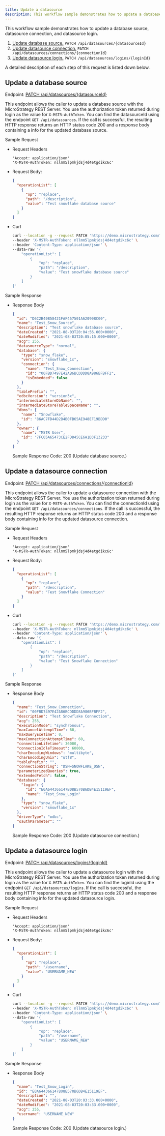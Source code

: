 ```yaml
---
title: Update a datasource
description: This workflow sample demonstrates how to update a database source, datasource connection, and datasource login.
---
```


This workflow sample demonstrates how to update a database source, datasource connection, and datasource login.

1. [Update database source.](#update-a-database-source) `PATCH /api/datasources/{datasourceId}`
1. [Update datasource connection.](#update-a-datasource-connection) `PATCH /api/datasources/connections/{connectionId}`
1. [Update datasource login.](#update-a-datasource-login) `PATCH /api/datasources/logins/{loginId}`

A detailed description of each step of this request is listed down below.

## Update a database source

Endpoint: [PATCH /api/datasources/\{datasourceId}](https://demo.microstrategy.com/MicroStrategyLibrary/api-docs/index.html#/Datasource%20Management/updateDatasource)

This endpoint allows the caller to update a database source with the MicroStrategy REST Server. You use the authorization token returned during login as the value for `X-MSTR-AuthToken`. You can find the datasourceId using the endpoint `GET /api/datasources`. If the call is successful, the resulting HTTP response returns an HTTP status code 200 and a response body containing a info for the updated database source.

Sample Request

- Request Headers

  ```http
  'Accept: application/json'
  'X-MSTR-AuthToken: nllmm5lpmkjdsj4d4etgdikc6c'
  ```

- Request Body:

  ```json
  {
    "operationList": [
      {
        "op": "replace",
        "path": "/description",
        "value": "Test snowflake database source"
      }
    ]
  }
  ```

- Curl

  ```bash
  curl --location -g --request PATCH 'https://demo.microstrategy.com/MicroStrategyLibrary/api/datasources/{{datasourceId}}' \
  --header 'X-MSTR-AuthToken: nllmm5lpmkjdsj4d4etgdikc6c' \
  --header 'Content-Type: application/json' \
  --data-raw '{
      "operationList": [
          {
              "op": "replace",
              "path": "/description",
              "value": "Test snowflake database source"
          }
      ]
  }'
  ```

Sample Response

- Response Body

  ```json
  {
    "id": "D6C2B40858421FAF457501A620908C00",
    "name": "Test_Snow_Source",
    "description": "Test snowflake database source",
    "dateCreated": "2021-08-03T20:04:56.000+0000",
    "dateModified": "2021-08-03T20:05:15.000+0000",
    "acg": 255,
    "datasourceType": "normal",
    "database": {
      "type": "snow_flake",
      "version": "snowflake_1x",
      "connection": {
        "name": "Test_Snow_Connection",
        "id": "00FBD7497E42AB6BCDDDD8A986BFBFF2",
        "isEmbedded": false
      }
    },
    "tablePrefix": "",
    "odbcVersion": "version3x",
    "intermediateStoreDbName": "",
    "intermediateStoreTableSpaceName": "",
    "dbms": {
      "name": "Snowflake",
      "id": "86AC7FD44D2B4B0FB65AE948EF19BDD0"
    },
    "owner": {
      "name": "MSTR User",
      "id": "7FC05A65473CE2FD845CE6A1D3F13233"
    }
  }
  ```

  Sample Response Code: 200 (Update database source.)

## Update a datasource connection

Endpoint: [PATCH /api/datasources/connections/\{connectionId}](https://demo.microstrategy.com/MicroStrategyLibrary/api-docs/index.html#/Datasource%20Management/updateDatasourceConnection)

This endpoint allows the caller to update a datasource connection with the MicroStrategy REST Server. You use the authorization token returned during login as the value for `X-MSTR-AuthToken`. You can find the connectionId using the endpoint `GET /api/datasources/connections`. If the call is successful, the resulting HTTP response returns an HTTP status code 200 and a response body containing info for the updated datasource connection.

Sample Request

- Request Headers

  ```http
  'Accept: application/json'
  'X-MSTR-AuthToken: nllmm5lpmkjdsj4d4etgdikc6c'
  ```

- Request Body:

  ```json
  {
    "operationList": [
      {
        "op": "replace",
        "path": "/description",
        "value": "Test Snowflake Connection"
      }
    ]
  }
  ```

- Curl

  ```bash
  curl --location -g --request PATCH 'https://demo.microstrategy.com/MicroStrategyLibrary/api/datasources/connections/{{connectionId}}' \
  --header 'X-MSTR-AuthToken: nllmm5lpmkjdsj4d4etgdikc6c' \
  --header 'Content-Type: application/json' \
  --data-raw '{
      "operationList": [
          {
              "op": "replace",
              "path": "/description",
              "value": "Test Snowflake Connection"
          }
      ]
  }'
  ```

Sample Response

- Response Body

  ```json
  {
    "name": "Test_Snow_Connection",
    "id": "00FBD7497E42AB6BCDDDD8A986BFBFF2",
    "description": "Test Snowflake Connection",
    "acg": 255,
    "executionMode": "synchronous",
    "maxCancelAttemptTime": 60,
    "maxQueryExeTime": 0,
    "maxConnectionAttemptTime": 60,
    "connectionLifetime": 36000,
    "connectionIdleTimeout": 60000,
    "charEncodingWindows": "multibyte",
    "charEncodingUnix": "utf8",
    "tablePrefix": "",
    "connectionString": "DSN=SNOWFLAKE_DSN",
    "parameterizedQueries": true,
    "extendedFetch": false,
    "database": {
      "login": {
        "id": "E0A644366147B08B570B6DB4E15119EF",
        "name": "Test_Snow_Login"
      },
      "type": "snow_flake",
      "version": "snowflake_1x"
    },
    "driverType": "odbc",
    "oauthParameter": ""
  }
  ```

  Sample Response Code: 200 (Update datasource connection.)

## Update a datasource login

Endpoint: [PATCH /api/datasources/logins/\{loginId}](https://demo.microstrategy.com/MicroStrategyLibrary/api-docs/index.html#/Datasource%20Management/updateDatasourceLogin)

This endpoint allows the caller to update a datasource login with the MicroStrategy REST Server. You use the authorization token returned during login as the value for `X-MSTR-AuthToken`. You can find the loginId using the endpoint `GET /api/datasources/logins`. If the call is successful, the resulting HTTP response returns an HTTP status code 200 and a response body containing info for the updated datasource login.

Sample Request

- Request Headers

  ```http
  'Accept: application/json'
  'X-MSTR-AuthToken: nllmm5lpmkjdsj4d4etgdikc6c'
  ```

- Request Body:

  ```json
  {
    "operationList": [
      {
        "op": "replace",
        "path": "/username",
        "value": "USERNAME_NEW"
      }
    ]
  }
  ```

- Curl

  ```bash
  curl --location -g --request PATCH 'https://demo.microstrategy.com/MicroStrategyLibrary/api/datasources/logins/{{loginId}}' \
  --header 'X-MSTR-AuthToken: nllmm5lpmkjdsj4d4etgdikc6c' \
  --header 'Content-Type: application/json' \
  --data-raw '{
      "operationList": [
          {
              "op": "replace",
              "path": "/username",
              "value": "USERNAME_NEW"
          }
      ]
  }'
  ```

Sample Response

- Response Body

  ```json
  {
    "name": "Test_Snow_Login",
    "id": "E0A644366147B08B570B6DB4E15119EF",
    "description": "",
    "dateCreated": "2021-08-03T20:03:33.000+0000",
    "dateModified": "2021-08-03T20:03:33.000+0000",
    "acg": 255,
    "username": "USERNAME_NEW"
  }
  ```

  Sample Response Code: 200 (Update datasource login.)

